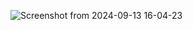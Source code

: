 ![Screenshot from 2024-09-13 16-04-23](https://github.com/user-attachments/assets/96a6a58b-69c3-4a92-a4a9-11615e886072)

